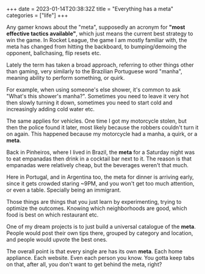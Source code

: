 +++ 
date = 2023-01-14T20:38:32Z
title = "Everything has a meta"
categories = ["life"]
+++

Any gamer knows about the "meta", supposedly an acronym for **"most effective tactics available"**, which just means the current best strategy to win the game. In Rocket League, the game I am mostly familiar with, the meta has changed from hitting the backboard, to bumping/demoing the opponent, ballchasing, flip resets etc.

Lately the term has taken a broad approach, referring to other things other than gaming, very similarly to the Brazilian Portuguese word "manha", meaning ability to perform something, or quirk.

For example, when using someone's else shower, it's common to ask "What's this shower's manha?". Sometimes you need to leave it very hot then slowly turning it down, sometimes you need to start cold and increasingly adding cold water etc.

The same applies for vehicles. One time I got my motorcycle stolen, but then the police found it later, most likely because the robbers couldn't turn it on again. This happened because my motorcycle had a manha, a quirk, or a **meta**.

Back in Pinheiros, where I lived in Brazil, the **meta** for a Saturday night was to eat empanadas then drink in a cocktail bar next to it. The reason is that empanadas were relatively cheap, but the beverages weren't that much.

Here in Portugal, and in Argentina too, the meta for dinner is arriving early, since it gets crowded staring ~9PM, and you won't get too much attention, or even a table. Specially being an immigrant.

Those things are things that you just learn by experimenting, trying to optimize the outcomes. Knowing which neighborhoods are good, which food is best on which restaurant etc.

One of my dream projects is to just build a universal catalogue of the **meta**. People would post their own tips there, grouped by category and location, and people would upvote the best ones.

The overall point is that every single are has its own **meta**. Each home appliance. Each website. Even each person you know. You gotta keep tabs on that, after all, you don't want to get behind the meta, right?
